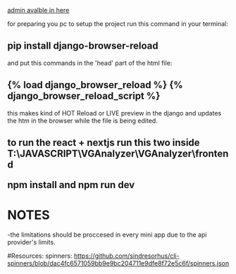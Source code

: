 
<a href="http://127.0.0.1:8000/admin/">admin avalble in here</a>
<p>
for preparing you pc to setup the project run this command in your terminal:</p>
<h2>
  pip install django-browser-reload  </h2>

<p>
 and put this commands in the 'head' part of the html file:</p>
<h2>
{% load django_browser_reload %}
{% django_browser_reload_script %}
</h2>

<p>
this makes kind of HOT Reload or LIVE preview in the django and updates the htm in the browser while the file is being edited.</p>

<h2>
to run the react + nextjs   run this two  inside T:\JAVASCRIPT\VGAnalyzer\VGAnalyzer\frontend

  npm install   and   npm run dev
</h2>



# NOTES

-the limitations should be proccesed in every mini app due to the api provider's limits.




#Resources:
    spinners:
      https://github.com/sindresorhus/cli-spinners/blob/dac4fc6571059bb9e9bc204711e9dfe8f72e5c6f/spinners.json



  
